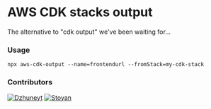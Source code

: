 # AWS CDK stacks output
The alternative to "cdk output" we've been waiting for...

### Usage

    npx aws-cdk-output --name=frontendurl --fromStack=my-cdk-stack
    
### Contributors

[![Dzhuneyt](https://avatars2.githubusercontent.com/u/1754428?s=100&v=4)](https://dzhuneyt.com)
[![Stoyan](https://avatars2.githubusercontent.com/u/49834377?s=100&v=4)](https://dzhuneyt.com)
